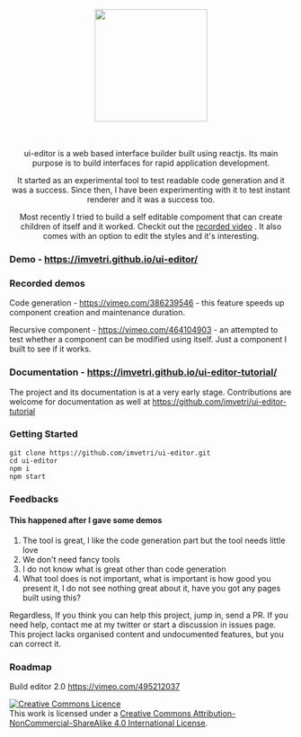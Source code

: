 <div align="center">
  <a href="https://github.com/imvetri/ui-editor">
    <img width="200" height="200" src="https://github.com/imvetri/ui-editor/blob/master/docs/logo_size.jpg">
  </a>
  <br>
  <br>
  <br>
  <p>
    ui-editor is a web based interface builder built using reactjs. Its main purpose is to build interfaces for rapid application development.
  </p>
 <p>
    It started as an experimental tool to test readable code generation and it was a success. Since then, I have been experimenting with it to test instant renderer and it was a success too.
  </p>
<p>
Most recently I tried to build a self editable compoment that can create children of itself and it worked. Checkit out the <a href="https://vimeo.com/464104903">recorded video</a> . It also comes with an option to edit the styles and it's interesting.
</p>

</div>

### Demo - https://imvetri.github.io/ui-editor/
### Recorded demos
Code generation - https://vimeo.com/386239546 - this feature speeds up component creation and maintenance duration.

Recursive component - https://vimeo.com/464104903 - an attempted to test whether a component can be modified using itself. Just a component I built to see if it works.

### Documentation - https://imvetri.github.io/ui-editor-tutorial/ 
The project and its documentation is at a very early stage. Contributions are welcome for documentation as well at https://github.com/imvetri/ui-editor-tutorial

### Getting Started


```
git clone https://github.com/imvetri/ui-editor.git
cd ui-editor
npm i
npm start

```
### Feedbacks
<div>
  <h4> This happened after I gave some demos</h4>
<ol>
  <li>The tool is great, I like the code generation part but the tool needs little love</li>
  
  <li>We don't need fancy tools</li>
  
  <li>I do not know what is great other than code generation</li>
  
  <li>What tool does is not important, what is important is how good you present it, I do not see nothing great about it, have you got any pages built using this?</li>
</ol>
</div>

Regardless, If you think you can help this project, jump in, send a PR. If you need help, contact me at my twitter or start a discussion in issues page. This project lacks organised content and undocumented features, but you can correct it. 


### Roadmap
Build editor 2.0 https://vimeo.com/495212037


<a rel="license" href="http://creativecommons.org/licenses/by-nc-sa/4.0/"><img alt="Creative Commons Licence" style="border-width:0" src="https://i.creativecommons.org/l/by-nc-sa/4.0/88x31.png" /></a><br />This work is licensed under a <a rel="license" href="http://creativecommons.org/licenses/by-nc-sa/4.0/">Creative Commons Attribution-NonCommercial-ShareAlike 4.0 International License</a>.

